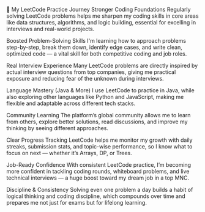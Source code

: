 🚀 My LeetCode Practice Journey
Stronger Coding Foundations
Regularly solving LeetCode problems helps me sharpen my coding skills in core areas like data structures, algorithms, and logic building, essential for excelling in interviews and real-world projects.

Boosted Problem-Solving Skills
I'm learning how to approach problems step-by-step, break them down, identify edge cases, and write clean, optimized code — a vital skill for both competitive coding and job roles.

Real Interview Experience
Many LeetCode problems are directly inspired by actual interview questions from top companies, giving me practical exposure and reducing fear of the unknown during interviews.

Language Mastery (Java & More)
I use LeetCode to practice in Java, while also exploring other languages like Python and JavaScript, making me flexible and adaptable across different tech stacks.

Community Learning
The platform’s global community allows me to learn from others, explore better solutions, read discussions, and improve my thinking by seeing different approaches.

Clear Progress Tracking
LeetCode helps me monitor my growth with daily streaks, submission stats, and topic-wise performance, so I know what to focus on next — whether it’s Arrays, DP, or Trees.

Job-Ready Confidence
With consistent LeetCode practice, I’m becoming more confident in tackling coding rounds, whiteboard problems, and live technical interviews — a huge boost toward my dream job in a top MNC.

Discipline & Consistency
Solving even one problem a day builds a habit of logical thinking and coding discipline, which compounds over time and prepares me not just for exams but for lifelong learning.

